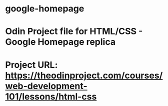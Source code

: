 # google-homepage

# Odin Project file for HTML/CSS - Google Homepage replica
# Project URL: https://theodinproject.com/courses/web-development-101/lessons/html-css
